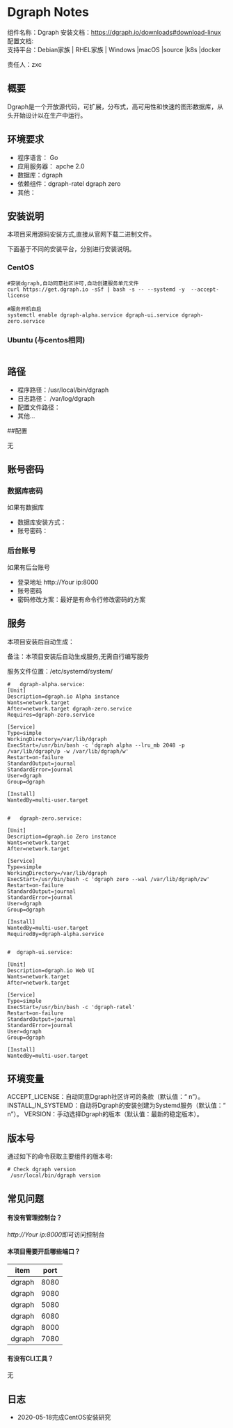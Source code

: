 #  Dgraph Notes

组件名称：Dgraph
安装文档：https://dgraph.io/downloads#download-linux  
配置文档:  
支持平台：Debian家族 | RHEL家族 | Windows |macOS |source |k8s |docker

责任人：zxc

## 概要

Dgraph是一个开放源代码，可扩展，分布式，高可用性和快速的图形数据库，从头开始设计以在生产中运行。

## 环境要求

* 程序语言：   Go
* 应用服务器： apche 2.0
* 数据库：dgraph
* 依赖组件：dgraph-ratel   dgraph zero
* 其他：

## 安装说明

本项目采用源码安装方式,直接从官网下载二进制文件。

下面基于不同的安装平台，分别进行安装说明。

### CentOS  

```shell
#安装dgraph,自动同意社区许可,自动创建服务单元文件 
curl https://get.dgraph.io -sSf | bash -s -- --systemd -y  --accept-license

#服务开机自启
systemctl enable dgraph-alpha.service dgraph-ui.service dgraph-zero.service 
```

### Ubuntu (与centos相同)

```shell

```

## 路径

* 程序路径：/usr/local/bin/dgraph
* 日志路径： /var/log/dgraph
* 配置文件路径：
* 其他...

##配置

无

## 账号密码


### 数据库密码

如果有数据库  

* 数据库安装方式：
* 账号密码：

### 后台账号

如果有后台账号

* 登录地址  http://Your ip:8000
* 账号密码   
* 密码修改方案：最好是有命令行修改密码的方案

## 服务

本项目安装后自动生成：

备注：本项目安装后自动生成服务,无需自行编写服务

服务文件位置：/etc/systemd/system/

```
#   dgraph-alpha.service:
[Unit]
Description=dgraph.io Alpha instance
Wants=network.target
After=network.target dgraph-zero.service
Requires=dgraph-zero.service

[Service]
Type=simple
WorkingDirectory=/var/lib/dgraph
ExecStart=/usr/bin/bash -c 'dgraph alpha --lru_mb 2048 -p /var/lib/dgraph/p -w /var/lib/dgraph/w'
Restart=on-failure
StandardOutput=journal
StandardError=journal
User=dgraph
Group=dgraph

[Install]
WantedBy=multi-user.target


#   dgraph-zero.service:

[Unit]
Description=dgraph.io Zero instance
Wants=network.target
After=network.target

[Service]
Type=simple
WorkingDirectory=/var/lib/dgraph
ExecStart=/usr/bin/bash -c 'dgraph zero --wal /var/lib/dgraph/zw'
Restart=on-failure
StandardOutput=journal
StandardError=journal
User=dgraph
Group=dgraph

[Install]
WantedBy=multi-user.target
RequiredBy=dgraph-alpha.service


#  dgraph-ui.service:

[Unit]
Description=dgraph.io Web UI
Wants=network.target
After=network.target

[Service]
Type=simple
ExecStart=/usr/bin/bash -c 'dgraph-ratel'
Restart=on-failure
StandardOutput=journal
StandardError=journal
User=dgraph
Group=dgraph

[Install]
WantedBy=multi-user.target

```

## 环境变量

ACCEPT_LICENSE：自动同意Dgraph社区许可的条款（默认值：“ n”）。
INSTALL_IN_SYSTEMD：自动将Dgraph的安装创建为Systemd服务（默认值：“ n”）。
VERSION：手动选择Dgraph的版本（默认值：最新的稳定版本）。

## 版本号

通过如下的命令获取主要组件的版本号: 

```
# Check dgraph version
 /usr/local/bin/dgraph version
```

## 常见问题

#### 有没有管理控制台？

*http://Your ip:8000*即可访问控制台

#### 本项目需要开启哪些端口？

| item   | port |
| ------ | ---- |
| dgraph | 8080 |
| dgraph | 9080 |
| dgraph | 5080 |
| dgraph | 6080 |
| dgraph | 8000 |
| dgraph | 7080 |

#### 有没有CLI工具？

无

## 日志

* 2020-05-18完成CentOS安装研究